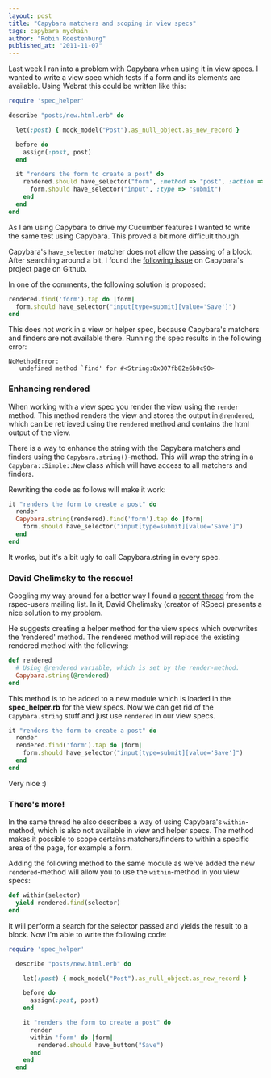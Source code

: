 ```yaml
---
layout: post
title: "Capybara matchers and scoping in view specs"
tags: capybara mychain
author: "Robin Roestenburg"
published_at: "2011-11-07"
---
```


Last week I ran into a problem with Capybara when using it in view specs. I wanted to write a view spec which tests if a form and its elements are available. Using Webrat this could be written like this:

~~~ ruby
require 'spec_helper'

describe "posts/new.html.erb" do

  let(:post) { mock_model("Post").as_null_object.as_new_record }

  before do
    assign(:post, post)
  end

  it "renders the form to create a post" do
    rendered.should have_selector("form", :method => "post", :action => messages_path ) do |form|
      form.should have_selector("input", :type => "submit")
    end
  end
end
~~~

As I am using Capybara to drive my Cucumber features I wanted to write the same test using Capybara. This proved a bit more difficult though.

Capybara's `have_selector` matcher does not allow the passing of a block. After searching around a bit, I found the [following issue](https://github.com/jnicklas/capybara/issues/384) on Capybara's project page on Github.

In one of the comments, the following solution is proposed:

~~~ ruby
rendered.find('form').tap do |form|
  form.should have_selector("input[type=submit][value='Save']")
end
~~~


This does not work in a view or helper spec, because Capybara's matchers and finders are not available there. Running the spec results in the following error:

~~~ text
NoMethodError:
   undefined method `find' for #<String:0x007fb82e6b0c90>
~~~


### Enhancing rendered
When working with a view spec you render the view using the `render` method. This method renders the view and stores the output in `@rendered`, which can be retrieved using the `rendered` method and contains the html output of the view.

There is a way to enhance the string with the Capybara matchers and finders using the `Capybara.string()`-method. This will wrap the string in a `Capybara::Simple::New` class which will have access to all matchers and finders.

Rewriting the code as follows will make it work:

~~~ ruby
it "renders the form to create a post" do
  render
  Capybara.string(rendered).find('form').tap do |form|
    form.should have_selector("input[type=submit][value='Save']")
  end
end
~~~


It works, but it's a bit ugly to call Capybara.string in every spec.

### David Chelimsky to the rescue!
Googling my way around for a better way I found a [recent thread](http://old.nabble.com/Rails-view-spec-expectations-matchers-to32630767.html#a32631449) from the rspec-users mailing list. In it, David Chelimsky (creator of RSpec) presents a nice solution to my problem.

He suggests creating a helper method for the view specs which overwrites the 'rendered' method. The rendered method will replace the existing rendered method with the following:

~~~ ruby
def rendered
  # Using @rendered variable, which is set by the render-method.
  Capybara.string(@rendered)
end
~~~

This method is to be added to a new module which is loaded in the **spec_helper.rb** for the view specs. Now we can get rid of the `Capybara.string` stuff and just use `rendered` in our view specs.

~~~ ruby
it "renders the form to create a post" do
  render
  rendered.find('form').tap do |form|
    form.should have_selector("input[type=submit][value='Save']")
  end
end
~~~

Very nice :)

### There's more!
In the same thread he also describes a way of using Capybara's `within`-method, which is also not available in view and helper specs. The method makes it possible to scope certains matchers/finders to within a specific area of the page, for example a form.

Adding the following method to the same module as we've added the new `rendered`-method will allow you to use the `within`-method in you view specs:

~~~ ruby
def within(selector)
  yield rendered.find(selector)
end
~~~

It will perform a search for the selector passed and yields the result to a block. Now I'm able to write the following code:

~~~ ruby
require 'spec_helper'

  describe "posts/new.html.erb" do

    let(:post) { mock_model("Post").as_null_object.as_new_record }

    before do
      assign(:post, post)
    end

    it "renders the form to create a post" do
      render
      within 'form' do |form|
        rendered.should have_button("Save")
      end
    end
  end
~~~
